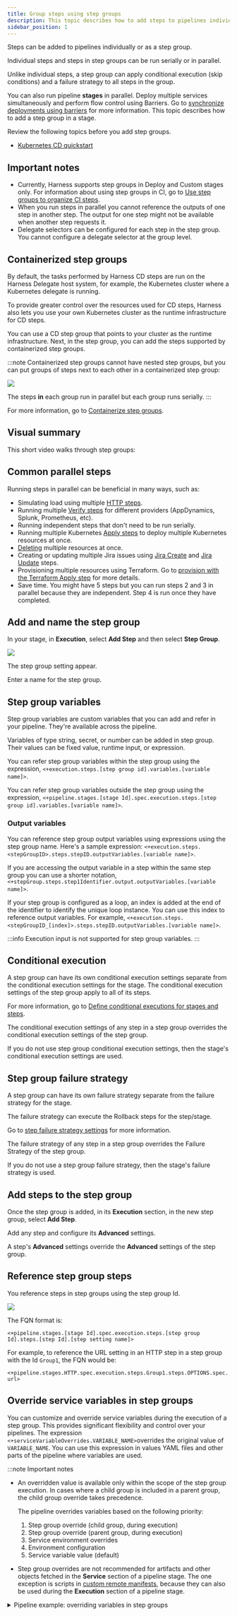 ```yaml
---
title: Group steps using step groups
description: This topic describes how to add steps to pipelines individually or as a step group. Steps in a step group can be run serially or in parallel.
sidebar_position: 1
---
```


Steps can be added to pipelines individually or as a step group.

Individual steps and steps in step groups can be run serially or in parallel.

Unlike individual steps, a step group can apply conditional execution (skip conditions) and a failure strategy to all steps in the group.

You can also run pipeline **stages** in parallel. Deploy multiple services simultaneously and perform flow control using Barriers. Go to [synchronize deployments using barriers](/docs/continuous-delivery/x-platform-cd-features/cd-steps/flow-control/synchronize-deployments-using-barriers) for more information. This topic describes how to add a step group in a stage.

Review the following topics before you add step groups.

- [Kubernetes CD quickstart](/docs/continuous-delivery/deploy-srv-diff-platforms/kubernetes/kubernetes-cd-quickstart)

## Important notes

- Currently, Harness supports step groups in Deploy and Custom stages only. For information about using step groups in CI, go to [Use step groups to organize CI steps](/docs/continuous-integration/use-ci/optimize-and-more/group-ci-steps-using-step-groups).
- When you run steps in parallel you cannot reference the outputs of one step in another step. The output for one step might not be available when another step requests it.
- Delegate selectors can be configured for each step in the step group. You cannot configure a delegate selector at the group level.



## Containerized step groups

By default, the tasks performed by Harness CD steps are run on the Harness Delegate host system, for example, the Kubernetes cluster where a Kubernetes delegate is running.

To provide greater control over the resources used for CD steps, Harness also lets you use your own Kubernetes cluster as the runtime infrastructure for CD steps.

You can use a CD step group that points to your cluster as the runtime infrastructure. Next, in the step group, you can add the steps supported by containerized step groups.

:::note
Containerized step groups cannot have nested step groups, but you can put groups of steps next to each other in a containerized step group:

![](./utilities/static/step-groups-04.png)

The steps **in** each group run in parallel but each group runs serially.
:::

For more information, go to [Containerize step groups](/docs/continuous-delivery/x-platform-cd-features/cd-steps/containerized-steps/containerized-step-groups.md).

## Visual summary

This short video walks through step groups:

<!-- Video:
https://www.youtube.com/watch?v=J5eHYSbE8cg-->
<DocVideo src="https://www.youtube.com/watch?v=J5eHYSbE8cg" />

## Common parallel steps

Running steps in parallel can be beneficial in many ways, such as:

- Simulating load using multiple [HTTP steps](/docs/continuous-delivery/x-platform-cd-features/cd-steps/utilities/http-step).
- Running multiple [Verify steps](/docs/continuous-delivery/verify/verify-deployments-with-the-verify-step) for different providers (AppDynamics, Splunk, Prometheus, etc).
- Running independent steps that don't need to be run serially.
- Running multiple Kubernetes [Apply steps](/docs/continuous-delivery/deploy-srv-diff-platforms/kubernetes/cd-k8s-ref/kubernetes-apply-step) to deploy multiple Kubernetes resources at once.
- [Deleting](/docs/continuous-delivery/deploy-srv-diff-platforms/kubernetes/kubernetes-executions/delete-kubernetes-resources) multiple resources at once.
- Creating or updating multiple Jira issues using [Jira Create](/docs/continuous-delivery/x-platform-cd-features/cd-steps/ticketing-systems/create-jira-issues-in-cd-stages) and [Jira Update](/docs/continuous-delivery/x-platform-cd-features/cd-steps/ticketing-systems/update-jira-issues-in-cd-stages) steps.
- Provisioning multiple resources using Terraform. Go to [provision with the Terraform Apply step](/docs/continuous-delivery/cd-infrastructure/terraform-infra/run-a-terraform-plan-with-the-terraform-apply-step) for more details.
- Save time. You might have 5 steps but you can run steps 2 and 3 in parallel because they are independent. Step 4 is run once they have completed.

## Add and name the step group

In your stage, in **Execution**, select **Add Step** and then select **Step Group**.

![](./utilities/static/step-groups-00.png)

The step group setting appear.

Enter a name for the step group.

## Step group variables

Step group variables are custom variables that you can add and refer in your pipeline. They're available across the pipeline.

Variables of type string, secret, or number can be added in step group. Their values can be fixed value, runtime input, or expression.

You can refer step group variables within the step group using the expression, `<+execution.steps.[step group id].variables.[variable name]>`.

You can refer step group variables outside the step group using the expression, `<+pipeline.stages.[stage Id].spec.execution.steps.[step group id].variables.[variable name]>`.

### Output variables

You can reference step group output variables using expressions using the step group name. Here's a sample expression:
`<+execution.steps.<stepGroupID>.steps.stepID.outputVariables.[variable name]>`.

If you are accessing the output variable in a step within the same step group you can use a shorter notation, `<+stepGroup.steps.step1Identifier.output.outputVariables.[variable name]>`.

If your step group is configured as a loop, an index is added at the end of the identifier to identify the unique loop instance. You can use this index to reference output variables. For example, `<+execution.steps.<stepGroupID_[index]>.steps.stepID.outputVariables.[variable name]>`.


:::info
Execution input is not supported for step group variables.
:::

## Conditional execution

A step group can have its own conditional execution settings separate from the conditional execution settings for the stage. The conditional execution settings of the step group apply to all of its steps.

For more information, go to [Define conditional executions for stages and steps](/docs/platform/pipelines/step-skip-condition-settings).

The conditional execution settings of any step in a step group overrides the conditional execution settings of the step group.

If you do not use step group conditional execution settings, then the stage's conditional execution settings are used.

## Step group failure strategy

A step group can have its own failure strategy separate from the failure strategy for the stage.

The failure strategy can execute the Rollback steps for the step/stage.

Go to [step failure strategy settings](/docs/platform/pipelines/failure-handling/define-a-failure-strategy-on-stages-and-steps) for more information.

The failure strategy of any step in a step group overrides the Failure Strategy of the step group.

If you do not use a step group failure strategy, then the stage's failure strategy is used.

## Add steps to the step group

Once the step group is added, in its **Execution** section, in the new step group, select **Add Step**.

Add any step and configure its **Advanced** settings.

A step's **Advanced** settings override the **Advanced** settings of the step group.

## Reference step group steps

You reference steps in step groups using the step group Id.

![](./utilities/static/step-groups-03.png)

The FQN format is:

`<+pipeline.stages.[stage Id].spec.execution.steps.[step group Id].steps.[step Id].[step setting name]>`

For example, to reference the URL setting in an HTTP step in a step group with the Id `Group1`, the FQN would be:

`<+pipeline.stages.HTTP.spec.execution.steps.Group1.steps.OPTIONS.spec.url>`

## Override service variables in step groups

You can customize and override service variables during the execution of a step group. This provides significant flexibility and control over your pipelines. The expression `<+serviceVariableOverrides.VARIABLE_NAME>`overrides the original value of `VARIABLE_NAME`. You can use this expression in values YAML files and other parts of the pipeline where variables are used.

:::note Important notes

- An overridden value is available only within the scope of the step group execution. In cases where a child group is included in a parent group, the child group override takes precedence.

  The pipeline overrides variables based on the following priority:

  1. Step group override (child group, during execution)
  2. Step group override (parent group, during execution)
  3. Service environment overrides
  4. Environment configuration
  5. Service variable value (default)

- Step group overrides are not recommended for artifacts and other objects fetched in the **Service** section of a pipeline stage. The one exception is scripts in [custom remote manifests](/docs/continuous-delivery/deploy-srv-diff-platforms/kubernetes/cd-kubernetes-category/add-a-custom-remote-script-and-manifests/), because they can also be used during the **Execution** section of a pipeline stage.

<details>
<summary>Pipeline example: overriding variables in step groups</summary>

The following pipeline illustrates how to override service variables. The service definition has two defined variables, `svar1` and `svar2`. The pipeline overrides these variables as follows:

- The `parent` step group overrides `svar1` with the value `fromStepGroup_OverriddenAtParentStepGroup`.
- The `parent` step group also has a variable `svarParent` with the value `DefinedAtParentLevel`. The `child` step group overrides this with the value `OverridenByChildStepGroup`.
- The `child` step group overrides `svar2` with the value `fromStepGroup_OverriddenAtChildLevel`.

<figure>

![](./static/override-service-variables-pipeline-example.png)

<figcaption>Overriding service variables in a pipeline - example</figcaption>
</figure>

```yaml
pipeline:
  projectIdentifier: svcredesignhinger
  orgIdentifier: harness
  tags: {}
  stages:
    - stage:
        name: dep
        identifier: dep
        description: ""
        type: Deployment
        spec:
          deploymentType: Kubernetes
          service:
            serviceRef: TestStepGroupOverridesService
          environment:
            environmentRef: qa
            environmentInputs:
              identifier: qa
              type: PreProduction
              variables:
                - name: rtvar1123
                  type: String
                  value: <+input>
            deployToAll: false
            infrastructureDefinitions:
              - identifier: delegateInfra2
          execution:
            steps:
              - stepGroup:
                  name: parent
                  identifier: parent
                  steps:
                    - step:
                        type: ShellScript
                        name: ShellScript_2
                        identifier: ShellScript_2
                        spec:
                          shell: Bash
                          onDelegate: true
                          source:
                            type: Inline
                            spec:
                              script: echo <+serviceVariableOverrides.svarParent>
                          environmentVariables: []
                          outputVariables: []
                        timeout: 10m
                    - stepGroup:
                        name: child
                        identifier: child
                        steps:
                          - step:
                              type: ShellScript
                              name: ShellScript_1
                              identifier: ShellScript_1
                              spec:
                                shell: Bash
                                onDelegate: true
                                source:
                                  type: Inline
                                  spec:
                                    script: |+
                                      echo <+serviceVariableOverrides.svar1>
                                      echo <+serviceVariableOverrides.svar2>

                                      echo "child overriding parent value"
                                      echo <+serviceVariableOverrides.svarParent>

                                environmentVariables: []
                                outputVariables: []
                              timeout: 10m
                        variables:
                          - name: svar2
                            type: String
                            value: fromStepGroup_OverriddenAtChildLevel
                            description: ""
                            required: false
                          - name: svarParent
                            type: String
                            value: OverridenByChildStepGroup
                            description: ""
                            required: false
                  variables:
                    - name: svar1
                      type: String
                      value: fromStepGroup_OverriddenAtParentStepGroup
                      description: ""
                      required: false
                    - name: svarParent
                      type: String
                      value: DefinedAtParentLevel
                      description: ""
                      required: false
            rollbackSteps: []
        tags: {}
        failureStrategies:
          - onFailure:
              errors:
                - AllErrors
              action:
                type: StageRollback
  identifier: StepGroupLevelOverrides
  name: StepGroupLevelOverrides
```

</details>
